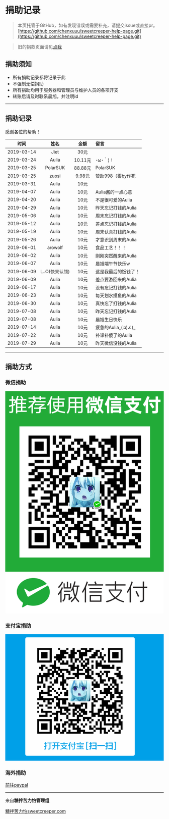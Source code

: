 # 捐助记录

> 本页托管于GitHub，如有发现错误或需要补充，请提交issue或直接pr。
> [https://github.com/chenxuuu/sweetcreeper-help-page.git](https://github.com/chenxuuu/sweetcreeper-help-page.git)

> 旧的捐款页面请见[点我](https://www.chenxublog.com/2015/02/26/%E7%B3%96%E6%8B%8C%E8%8B%A6%E5%8A%9B%E6%80%95%E6%9C%8D%E5%8A%A1%E5%99%A8%E8%B4%A6%E7%9B%AE.html)

## 捐助须知

- 所有捐助记录都将记录于此
- 不强制无偿捐助
- 所有捐助均用于服务器和管理员与维护人员的各项开支
- 转账后请及时联系晨旭，并注明id

---

## 捐助记录

感谢各位的帮助！

|时间|姓名|金额|留言|
|:-:|:-:|:-:|:-|
|2019-03-14|Jiet|30元||
|2019-03-24|Aulia|10.11元|･ω･｀)！|
|2019-03-25|PolarSUK|88.88元|PolarSUK|
|2019-03-25|zuosi|9.98元|赞助998（雾by作死|
|2019-03-31|Aulia|10元||
|2019-04-07|Aulia|10元|Aulia酱的一点心意|
|2019-04-20|Aulia|10元|不是很可爱的Aulia|
|2019-04-29|Aulia|10元|昨天忘记打钱的Aulia|
|2019-05-06|Aulia|10元|周末忘记打钱的Aulia|
|2019-05-12|Aulia|10元|差点忘记打钱的Aulia|
|2019-05-19|Aulia|10元|周末认真打钱的Aulia|
|2019-05-26|Aulia|10元|才意识到周末的Aulia|
|2019-06-01|arowolf|10元|食品工艺！！！|
|2019-06-02|Aulia|10元|刚刚突然醒来的Aulia|
|2019-06-07|Aulia|10元|晨旭端午节快乐w|
|2019-06-09|L..O(快来认领)|10元|这是我最后的饭钱了！|
|2019-06-09|Aulia|10元|差点要游回来的Aulia|
|2019-06-17|Aulia|10元|没有忘记打钱的Aulia|
|2019-06-23|Aulia|10元|每天划水摸鱼的Aulia|
|2019-06-30|Aulia|10元|真快忘了打钱的Aulia|
|2019-07-08|Aulia|10元|昨天忘记打钱的Aulia|
|2019-07-08|Aulia|10元|晨旭生日快乐|
|2019-07-14|Aulia|10元|疲惫的Aulia_(:з)∠)_|
|2019-07-22|Aulia|10元|补课补傻了的Aulia|
|2019-07-29|Aulia|10元|昨天微信没钱的Aulia|

---

## 捐助方式

### 微信捐助

![微信支付](/support/wechat.png)

### 支付宝捐助

![支付宝](/support/alipay.jpg)

### 海外捐助

[前往paypal](https://www.paypal.me/chenxuuu)

---

来自**糖拌苦力怕管理组**

[糖拌苦力怕sweetcreeper.com](https://www.sweetcreeper.com)
